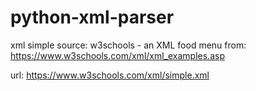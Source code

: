 # python-xml-parser

xml simple source:
w3schools - an XML food menu from:
https://www.w3schools.com/xml/xml_examples.asp

url:
https://www.w3schools.com/xml/simple.xml